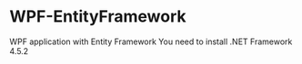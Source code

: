 # WPF-EntityFramework
WPF application with Entity Framework
You need to install .NET Framework 4.5.2
